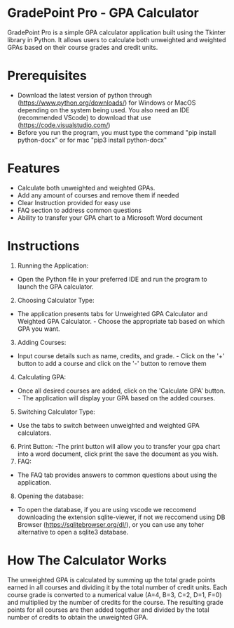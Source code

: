 # GradePoint Pro - GPA Calculator
GradePoint Pro is a simple GPA calculator application built using the Tkinter library in Python. It allows users to calculate both unweighted and weighted GPAs based on their course grades and credit units.
# Prerequisites
- Download the latest version of python through (https://www.python.org/downloads/) for Windows or MacOS depending on the system being used. You also need an IDE (recommended VScode) to download that use (https://code.visualstudio.com/)
- Before you run the program, you must type the command "pip install python-docx" or for mac "pip3 install python-docx"
# Features
- Calculate both unweighted and weighted GPAs.
- Add any amount of courses and remove them if needed
- Clear Instruction provided for easy use
- FAQ section to address common questions
- Ability to transfer your GPA chart to a Microsoft Word document 
# Instructions
1. Running the Application:
- Open the Python file in your preferred IDE and run the program to launch the GPA calculator.
2. Choosing Calculator Type:
- The application presents tabs for Unweighted GPA Calculator and Weighted GPA Calculator. - Choose the appropriate tab based on which GPA you want.
3. Adding Courses:
- Input course details such as name, credits, and grade. - Click on the '+' button to add a course and click on the '-' button to remove them
4. Calculating GPA:
- Once all desired courses are added, click on the 'Calculate GPA' button. - The application will display your GPA based on the added courses.
5. Switching Calculator Type:
- Use the tabs to switch between unweighted and weighted GPA calculators.
6. Print Button:
  -The print button will allow you to transfer your gpa chart into a word document, click print the save the document as you wish.
7. FAQ:
- The FAQ tab provides answers to common questions about using the application.
8. Opening the database:
- To open the database, if you are using vscode we reccomend downloading the extension sqlite-viewer, if not we reccomend using DB Browser (https://sqlitebrowser.org/dl/), or you can use any toher alternative to open a sqlite3 database.
# How The Calculator Works
The unweighted GPA is calculated by summing up the total grade points 
earned in all courses and dividing it by the total number of credit units. 
Each course grade is converted to a numerical value (A=4, B=3, C=2, D=1, F=0) 
and multiplied by the number of credits for the course. The resulting 
grade points for all courses are then added together and divided by the 
total number of credits to obtain the unweighted GPA.

